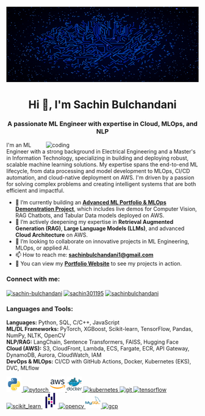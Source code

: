 <p align="center">
  <img alt="logo" width="1000" src="https://github.com/sachin301195/sachin301195/blob/main/Github%20Banner.gif">
</p>

<h1 align="center">Hi 👋, I'm Sachin Bulchandani</h1>
<h3 align="center">A passionate ML Engineer with expertise in Cloud, MLOps, and NLP</h3>

<p align="left">
  <img align="right" alt="coding" width="400" src="https://media2.giphy.com/media/qgQUggAC3Pfv687qPC/giphy.gif?cid=ecf05e47yjn7uumj0yysacd96u6jht5247s2by4y1szgqssg&ep=v1_gifs_search&rid=giphy.gif&ct=g">
</p>

I'm an ML Engineer with a strong background in Electrical Engineering and a Master's in Information Technology, specializing in building and deploying robust, scalable machine learning solutions. My expertise spans the end-to-end ML lifecycle, from data processing and model development to MLOps, CI/CD automation, and cloud-native deployment on AWS. I'm driven by a passion for solving complex problems and creating intelligent systems that are both efficient and impactful.

* 🔭 I’m currently building an **[Advanced ML Portfolio & MLOps Demonstration Project](https://github.com/sachin301195/sachin-portfolio)**, which includes live demos for Computer Vision, RAG Chatbots, and Tabular Data models deployed on AWS.
* 🌱 I’m actively deepening my expertise in **Retrieval Augmented Generation (RAG)**, **Large Language Models (LLMs)**, and advanced **Cloud Architecture** on AWS.
* 👯 I’m looking to collaborate on innovative projects in ML Engineering, MLOps, or applied AI.
* 📫 How to reach me: **sachinbulchandani1@gmail.com**
* 📄 You can view my **[Portfolio Website](https://www.sachinpb.com/)** to see my projects in action.

<h3 align="left">Connect with me:</h3>
<p align="left">
  <a href="https://www.linkedin.com/in/sachin-bulchandani/" target="_blank"><img align="center" src="https://raw.githubusercontent.com/rahuldkjain/github-profile-readme-generator/master/src/images/icons/Social/linked-in-alt.svg" alt="sachin-bulchandani" height="30" width="40" /></a>
  <a href="https://github.com/sachin301195" target="_blank"><img align="center" src="https://raw.githubusercontent.com/rahuldkjain/github-profile-readme-generator/master/src/images/icons/Social/github.svg" alt="sachin301195" height="30" width="40" /></a>
  <a href="https://kaggle.com/sachinbulchandani" target="blank"><img align="center" src="https://raw.githubusercontent.com/rahuldkjain/github-profile-readme-generator/master/src/images/icons/Social/kaggle.svg" alt="sachinbulchandani" height="30" width="40" /></a>
</p>

<h3 align="left">Languages and Tools:</h3>
<p align="left">
    <strong>Languages:</strong> Python, SQL, C/C++, JavaScript <br/>
    <strong>ML/DL Frameworks:</strong> PyTorch, XGBoost, Scikit-learn, TensorFlow, Pandas, NumPy, NLTK, OpenCV <br/>
    <strong>NLP/RAG:</strong> LangChain, Sentence Transformers, FAISS, Hugging Face <br/>
    <strong>Cloud (AWS):</strong> S3, CloudFront, Lambda, ECS, Fargate, ECR, API Gateway, DynamoDB, Aurora, CloudWatch, IAM <br/>
    <strong>DevOps & MLOps:</strong> CI/CD with GitHub Actions, Docker, Kubernetes (EKS), DVC, MLflow <br/>
</p>
<p align="left">
  <a href="https://www.python.org" target="_blank" rel="noreferrer"> <img src="https://raw.githubusercontent.com/devicons/devicon/master/icons/python/python-original.svg" alt="python" width="40" height="40"/> </a>
  <a href="https://pytorch.org/" target="_blank" rel="noreferrer"> <img src="https://www.vectorlogo.zone/logos/pytorch/pytorch-icon.svg" alt="pytorch" width="40" height="40"/> </a>
  <a href="https://aws.amazon.com" target="_blank" rel="noreferrer"> <img src="https://raw.githubusercontent.com/devicons/devicon/master/icons/amazonwebservices/amazonwebservices-original-wordmark.svg" alt="aws" width="40" height="40"/> </a>
  <a href="https://www.docker.com/" target="_blank" rel="noreferrer"> <img src="https://raw.githubusercontent.com/devicons/devicon/master/icons/docker/docker-original-wordmark.svg" alt="docker" width="40" height="40"/> </a>
  <a href="https://kubernetes.io" target="_blank" rel="noreferrer"> <img src="https://www.vectorlogo.zone/logos/kubernetes/kubernetes-icon.svg" alt="kubernetes" width="40" height="40"/> </a>
  <a href="https://git-scm.com/" target="_blank" rel="noreferrer"> <img src="https://www.vectorlogo.zone/logos/git-scm/git-scm-icon.svg" alt="git" width="40" height="40"/> </a>
  <a href="https://www.tensorflow.org" target="_blank" rel="noreferrer"> <img src="https://www.vectorlogo.zone/logos/tensorflow/tensorflow-icon.svg" alt="tensorflow" width="40" height="40"/> </a>
  <a href="https://scikit-learn.org/" target="_blank" rel="noreferrer"> <img src="https://upload.wikimedia.org/wikipedia/commons/0/05/Scikit_learn_logo_small.svg" alt="scikit_learn" width="40" height="40"/> </a>
  <a href="https://pandas.pydata.org/" target="_blank" rel="noreferrer"> <img src="https://raw.githubusercontent.com/devicons/devicon/2ae2a900d2f041da66e950e4d48052658d850630/icons/pandas/pandas-original.svg" alt="pandas" width="40" height="40"/> </a>
  <a href="https://opencv.org/" target="_blank" rel="noreferrer"> <img src="https://www.vectorlogo.zone/logos/opencv/opencv-icon.svg" alt="opencv" width="40" height="40"/> </a>
  <a href="https://www.mysql.com/" target="_blank" rel="noreferrer"> <img src="https://raw.githubusercontent.com/devicons/devicon/master/icons/mysql/mysql-original-wordmark.svg" alt="mysql" width="40" height="40"/> </a>
  <a href="https://cloud.google.com" target="_blank" rel="noreferrer"> <img src="https://www.vectorlogo.zone/logos/google_cloud/google_cloud-icon.svg" alt="gcp" width="40" height="40"/> </a>
</p>
